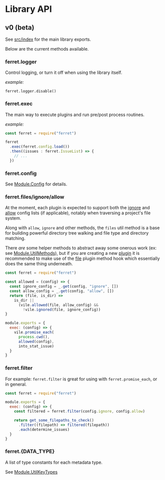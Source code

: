 # Library API

## v0 (beta)

See [src/index](src/index.ts) for the main library exports.

Below are the current methods available.

### ferret.logger

Control logging, or turn it off when using the library itself.

*example:*

    ferret.logger.disable()

### ferret.exec

The main way to execute plugins and run pre/post process routines.

*example:*

```javascript
const ferret = require("ferret")

ferret
  .exec(ferret.config.load())
  .then((issues : ferret.IssueList) => {
    // ...
  })
```

### ferret.config

See [Module.Config](https://github.com/forthright/ferret_temp/blob/master/src/@types/index.d.ts#L325) for details.

### ferret.files/ignore/allow

At the moment, each plugin is expected to support
both the [ignore](config/#ignore-lists) and [allow](config/#allow-lists) config lists (if applicable),
notably when traversing a project's file system.

Along with `allow`, `ignore` and other methods, the `files`
util method is a base for building powerful directory tree walking and
file type and directory matching.

There *are* some helper methods to abstract away some onerous work (ex: see [Module.UtilMethods](https://github.com/forthright/ferret_temp/blob/master/src/@types/index.d.ts#L373)),
but if you are creating a new [plugin](plugins/) it is recommended
to make use of the [file]() plugin method hook which
essentially does the same thing underneath.

```javascript
const ferret = require("ferret")

const allowed = (config) => {
  const ignore_config = _.get(config, "ignore", [])
  const allow_config = _.get(config, "allow", [])
  return (file, is_dir) =>
    is_dir ||
      (vile.allowed(file, allow_config) &&
        !vile.ignored(file, ignore_config))
}

module.exports = {
  exec: (config) => {
    vile.promise_each(
      process.cwd(),
      allowed(config),
      into_stat_issue)
  }
}
```

### ferret.filter

For example: `ferret.filter` is great for using with `ferret.promise_each`, or in general.

```javascript
const ferret = require("ferret")

module.exports = {
  exec: (config) => {
    const filtered = ferret.filter(config.ignore, config.allow)

    return get_some_filepaths_to_check()
      .filter((filepath) => filtered(filepath))
      .each(determine_issues)
  }
}
```

### ferret.{DATA_TYPE}

A list of type constants for each metadata type.

See [Module.UtilKeyTypes](https://github.com/forthright/ferret_temp/blob/master/src/@types/index.d.ts#L347)
